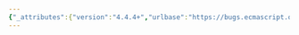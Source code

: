 ```yaml
---
{"_attributes":{"version":"4.4.4+","urlbase":"https://bugs.ecmascript.org/","maintainer":"dherman@mozilla.com"},"bug":{"bug_id":4170,"creation_ts":"2015-03-17 19:27:00 -0700","short_desc":"Annex C: let\"","delta_ts":"2015-04-03 12:35:37 -0700","product":"Draft for 6th Edition","component":"editorial issue","version":"Rev 36: March 17, 2015 Release Candidate 3","rep_platform":"All","op_sys":"All","bug_status":"RESOLVED","resolution":"FIXED","priority":"Normal","bug_severity":"normal","everconfirmed":true,"reporter":{"uid":"jmdyck","name":"Michael Dyck"},"assigned_to":{"uid":"allen","name":"Allen Wirfs-Brock"},"cc":"bugs.ecmascript","long_desc":[{"commentid":13856,"comment_count":0,"who":{"uid":"jmdyck","name":"Michael Dyck"},"bug_when":"2015-03-17 19:27:12 -0700","thetext":"In Annex C,\nthe first bullet says:\n    implements, interface, let\", package, private, ...\n\nDelete extraneous quote."},{"commentid":13883,"comment_count":1,"who":{"uid":"allen","name":"Allen Wirfs-Brock"},"bug_when":"2015-03-18 09:49:37 -0700","thetext":"fixed in rev37 editor's draft"},{"commentid":14091,"comment_count":2,"who":{"uid":"allen","name":"Allen Wirfs-Brock"},"bug_when":"2015-04-03 12:35:37 -0700","thetext":"In Rev37"}]}}
---
```

